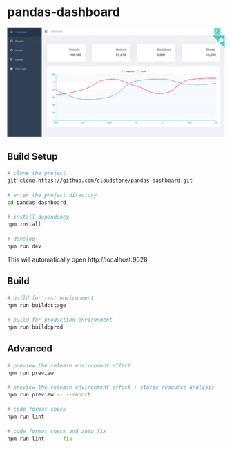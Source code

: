 # pandas-dashboard

![](docs/images/dashboard.png)

## Build Setup


```bash
# clone the project
git clone https://github.com/cloudstone/pandas-dashboard.git

# enter the project directory
cd pandas-dashboard 

# install dependency
npm install

# develop
npm run dev
```

This will automatically open http://localhost:9528

## Build

```bash
# build for test environment
npm run build:stage

# build for production environment
npm run build:prod
```

## Advanced

```bash
# preview the release environment effect
npm run preview

# preview the release environment effect + static resource analysis
npm run preview -- --report

# code format check
npm run lint

# code format check and auto fix
npm run lint -- --fix
```
